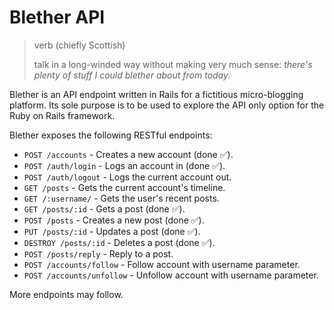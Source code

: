 # Blether API

> verb (chiefly Scottish)
> 
> talk in a long-winded way without making very much sense: _there's plenty of stuff I could blether about from today._

Blether is an API endpoint written in Rails for a fictitious micro-blogging platform. Its sole purpose is to be used to explore the API only option for the Ruby on Rails framework.

Blether exposes the following RESTful endpoints:

* `POST /accounts` - Creates a new account (done ✅).
* `POST /auth/login` - Logs an account in (done ✅).
* `POST /auth/logout` - Logs the current account out.
* `GET /posts` - Gets the current account's timeline.
* `GET /:username/` - Gets the user's recent posts.
* `GET /posts/:id` - Gets a post (done ✅).
* `POST /posts` - Creates a new post (done ✅).
* `PUT /posts/:id` - Updates a post (done ✅).
* `DESTROY /posts/:id` - Deletes a post (done ✅).
* `POST /posts/reply` - Reply to a post.
* `POST /accounts/follow` - Follow account with username parameter.
* `POST /accounts/unfollow` - Unfollow account with username parameter.

More endpoints may follow.